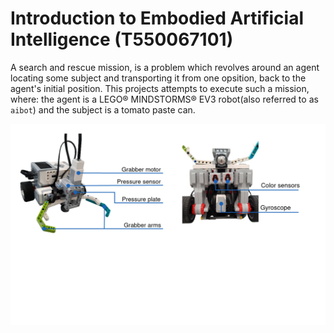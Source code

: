 # Introduction to Embodied Artificial Intelligence (T550067101)
A search and rescue mission, is a problem which revolves around an agent locating some subject and transporting it from one opsition, back to the agent's initial position.
This projects attempts to execute such a mission, where: the agent is a LEGO® MINDSTORMS® EV3 robot(also referred to as `aibot`) and the subject is a tomato paste can. 

![aibot](docs/fig/combined_git_img.png)

